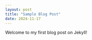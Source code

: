 ```yaml
---
layout: post
title: "Sample Blog Post"
date: 2024-11-17
---
```

Welcome to my first blog post on Jekyll!
